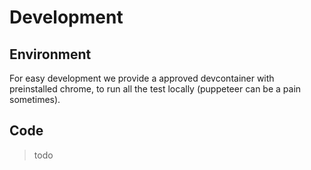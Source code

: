# Development

## Environment

For easy development we provide a approved devcontainer with preinstalled chrome, to run all the test locally (puppeteer can be a pain sometimes).

## Code

> todo
